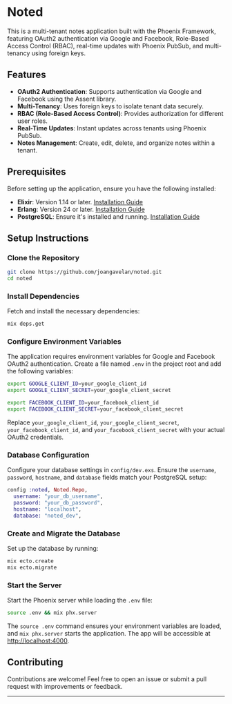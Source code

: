# Noted

This is a multi-tenant notes application built with the Phoenix Framework, featuring OAuth2 authentication via Google and Facebook, Role-Based Access Control (RBAC), real-time updates with Phoenix PubSub, and multi-tenancy using foreign keys.

## Features

- **OAuth2 Authentication**: Supports authentication via Google and Facebook using the Assent library.
- **Multi-Tenancy**: Uses foreign keys to isolate tenant data securely.
- **RBAC (Role-Based Access Control)**: Provides authorization for different user roles.
- **Real-Time Updates**: Instant updates across tenants using Phoenix PubSub.
- **Notes Management**: Create, edit, delete, and organize notes within a tenant.

## Prerequisites

Before setting up the application, ensure you have the following installed:

- **Elixir**: Version 1.14 or later. [Installation Guide](https://elixir-lang.org/install.html)
- **Erlang**: Version 24 or later. [Installation Guide](https://elixir-lang.org/install.html)
- **PostgreSQL**: Ensure it's installed and running. [Installation Guide](https://www.postgresql.org/download/)

## Setup Instructions

### Clone the Repository

```bash
git clone https://github.com/joangavelan/noted.git
cd noted
```

### Install Dependencies

Fetch and install the necessary dependencies:

```bash
mix deps.get
```

### Configure Environment Variables

The application requires environment variables for Google and Facebook OAuth2 authentication. Create a file named `.env` in the project root and add the following variables:

```bash
export GOOGLE_CLIENT_ID=your_google_client_id
export GOOGLE_CLIENT_SECRET=your_google_client_secret

export FACEBOOK_CLIENT_ID=your_facebook_client_id
export FACEBOOK_CLIENT_SECRET=your_facebook_client_secret
```

Replace `your_google_client_id`, `your_google_client_secret`, `your_facebook_client_id`, and `your_facebook_client_secret` with your actual OAuth2 credentials.

### Database Configuration

Configure your database settings in `config/dev.exs`. Ensure the `username`, `password`, `hostname`, and `database` fields match your PostgreSQL setup:

```elixir
config :noted, Noted.Repo,
  username: "your_db_username",
  password: "your_db_password",
  hostname: "localhost",
  database: "noted_dev",
```
### Create and Migrate the Database

Set up the database by running:

```bash
mix ecto.create
mix ecto.migrate
```

### Start the Server

Start the Phoenix server while loading the `.env` file:

```bash
source .env && mix phx.server
```

The `source .env` command ensures your environment variables are loaded, and `mix phx.server` starts the application. The app will be accessible at [http://localhost:4000](http://localhost:4000).

## Contributing

Contributions are welcome! Feel free to open an issue or submit a pull request with improvements or feedback.

---
